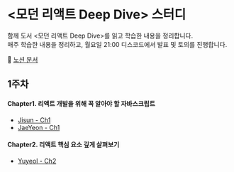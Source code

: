 # <모던 리액트 Deep Dive> 스터디

함께 도서 <모던 리액트 Deep Dive>를 읽고 학습한 내용을 정리합니다.<br/>
매주 학습한 내용을 정리하고, 월요일 21:00 디스코드에서 발표 및 토의를 진행합니다.

📄 [노션 문서](https://cookie-dream-b3e.notion.site/Deep-Dive-14a4bdcc393e80d29a81fbd80c43a3de?pvs=4)

## 1주차

#### Chapter1. 리액트 개발을 위해 꼭 알아야 할 자바스크립트
- [Jisun - Ch1](https://www.notion.so/01-1604bdcc393e80779f0ff6d60f1574b1?pvs=4)
- [JaeYeon - Ch1](https://velog.io/@hjng0825/%EB%AA%A8%EB%8D%98-%EB%A6%AC%EC%95%A1%ED%8A%B8-%EB%94%A5-%EB%8B%A4%EC%9D%B4%EB%B8%8C-1.5-1.7?pvs=4)
#### Chapter2. 리액트 핵심 요소 깊게 살펴보기
- [Yuyeol - Ch2](https://trusting-cosmonaut-1d2.notion.site/JSX-React-Fiber-16374afbd83780c28ff4c0ef5725623b?pvs=4)
